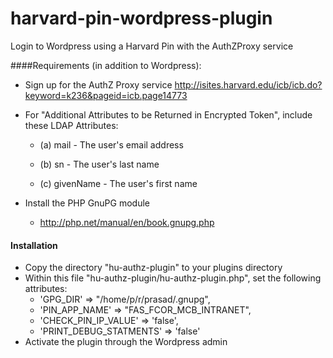 harvard-pin-wordpress-plugin
============================

Login to Wordpress using a Harvard Pin with the AuthZProxy service

####Requirements (in addition to Wordpress):
   
* Sign up for the AuthZ Proxy service http://isites.harvard.edu/icb/icb.do?keyword=k236&pageid=icb.page14773

* For "Additional Attributes to be Returned in Encrypted Token", include these LDAP Attributes: 

  * (a) mail - The user's email address

  * (b) sn - The user's last name
  
  * (c) givenName - The user's  first name    
  
* Install the PHP GnuPG module

  * http://php.net/manual/en/book.gnupg.php
  
#### Installation

* Copy the directory "hu-authz-plugin" to your plugins directory 
* Within this file "hu-authz-plugin/hu-authz-plugin.php", set the following attributes: 
    * 'GPG_DIR' => "/home/p/r/prasad/.gnupg",
    * 'PIN_APP_NAME' => "FAS_FCOR_MCB_INTRANET",
    * 'CHECK_PIN_IP_VALUE' => 'false',
    * 'PRINT_DEBUG_STATMENTS' => 'false'
* Activate the plugin through the Wordpress admin